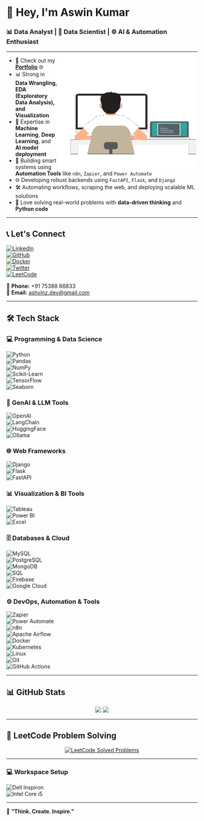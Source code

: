 # 👋 Hey, I'm **Aswin Kumar**  

### 📊 **Data Analyst** | 🤖 **Data Scientist** | ⚙️ **AI & Automation Enthusiast**  

---

<img align="right" width="370" height="290" src="./assets/developer-640px.gif">  

- 🔭 Check out my **[Portfolio](https://ashvinz.github.io/PortFolio_New/)** 🌐  
- 📊 Strong in **Data Wrangling, EDA (Exploratory Data Analysis), and Visualization**  
- 🤖 Expertise in **Machine Learning**, **Deep Learning**, and **AI model deployment**  
- 🔁 Building smart systems using **Automation Tools** like `n8n`, `Zapier`, and `Power Automate`  
- 🌐 Developing robust backends using `FastAPI`, `Flask`, and `Django`  
- 🛠️ Automating workflows, scraping the web, and deploying scalable ML solutions  
- 💬 Love solving real-world problems with **data-driven thinking** and **Python code**  

---

## 📞 Let's Connect

[![LinkedIn](https://img.shields.io/badge/-LinkedIn-0077B5?style=for-the-badge&logo=linkedin&logoColor=white)](https://www.linkedin.com/in/Ashvinz/)  
[![GitHub](https://img.shields.io/badge/-GitHub-181717?style=for-the-badge&logo=github&logoColor=white)](https://github.com/Ashvinz)  
[![Docker](https://img.shields.io/badge/-Docker-2496ED?style=for-the-badge&logo=docker&logoColor=white)](https://hub.docker.com/u/ashvinz)  
[![Twitter](https://img.shields.io/badge/-Twitter-1DA1F2?style=for-the-badge&logo=twitter&logoColor=white)](https://x.com/aswinkumar_003)  
[![LeetCode](https://img.shields.io/badge/-LeetCode-FFA116?style=for-the-badge&logo=LeetCode&logoColor=white)](https://leetcode.com/u/ashvinz/)

📱 **Phone:** +91 75388 86833  
📧 **Email:** [ashvinz.dev@gmail.com](mailto:ashvinz.dev@gmail.com)

---

## 🛠️ **Tech Stack**  

### 💻 **Programming & Data Science**  
![Python](https://img.shields.io/badge/-Python-3776AB?style=for-the-badge&logo=python&logoColor=white)  
![Pandas](https://img.shields.io/badge/-Pandas-150458?style=for-the-badge&logo=pandas&logoColor=white)  
![NumPy](https://img.shields.io/badge/-NumPy-013243?style=for-the-badge&logo=numpy&logoColor=white)  
![Scikit-Learn](https://img.shields.io/badge/-Scikit_Learn-F7931E?style=for-the-badge&logo=scikit-learn&logoColor=white)  
![TensorFlow](https://img.shields.io/badge/-TensorFlow-FF6F00?style=for-the-badge&logo=tensorflow&logoColor=white)  
![Seaborn](https://img.shields.io/badge/-Seaborn-3776AB?style=for-the-badge&logo=seaborn&logoColor=white)  

### 🤖 **GenAI & LLM Tools**  
![OpenAI](https://img.shields.io/badge/OpenAI-412991?style=for-the-badge&logo=openai&logoColor=white)  
![LangChain](https://img.shields.io/badge/LangChain-00A67E?style=for-the-badge&logo=langchain&logoColor=white)  
![HuggingFace](https://img.shields.io/badge/HuggingFace-FCC624?style=for-the-badge&logo=huggingface&logoColor=black)  
![Ollama](https://img.shields.io/badge/Ollama-2C2C2C?style=for-the-badge&logoColor=white)  

### 🌐 **Web Frameworks**  
![Django](https://img.shields.io/badge/-Django-092E20?style=for-the-badge&logo=django&logoColor=white)  
![Flask](https://img.shields.io/badge/-Flask-000000?style=for-the-badge&logo=flask&logoColor=white)  
![FastAPI](https://img.shields.io/badge/-FastAPI-009688?style=for-the-badge&logo=fastapi&logoColor=white)  

### 📊 **Visualization & BI Tools**  
![Tableau](https://img.shields.io/badge/-Tableau-E97627?style=for-the-badge&logo=tableau&logoColor=white)  
![Power BI](https://img.shields.io/badge/-Power%20BI-F2C811?style=for-the-badge&logo=powerbi&logoColor=black)  
![Excel](https://img.shields.io/badge/-Excel-217346?style=for-the-badge&logo=microsoft-excel&logoColor=white)  

### 🗄️ **Databases & Cloud**  
![MySQL](https://img.shields.io/badge/-MySQL-4479A1?style=for-the-badge&logo=mysql&logoColor=white)  
![PostgreSQL](https://img.shields.io/badge/-PostgreSQL-336791?style=for-the-badge&logo=postgresql&logoColor=white)  
![MongoDB](https://img.shields.io/badge/-MongoDB-47A248?style=for-the-badge&logo=mongodb&logoColor=white)  
![SQL](https://img.shields.io/badge/-SQL-CC2927?style=for-the-badge&logo=databricks&logoColor=white)  
![Firebase](https://img.shields.io/badge/-Firebase-FFCA28?style=for-the-badge&logo=firebase&logoColor=black)  
![Google Cloud](https://img.shields.io/badge/-Google%20Cloud-4285F4?style=for-the-badge&logo=google-cloud&logoColor=white)  

### ⚙️ **DevOps, Automation & Tools**  
![Zapier](https://img.shields.io/badge/-Zapier-FF4A00?style=for-the-badge&logo=zapier&logoColor=white)  
![Power Automate](https://img.shields.io/badge/-Power%20Automate-0066FF?style=for-the-badge&logo=microsoftpowerautomate&logoColor=white)  
![n8n](https://img.shields.io/badge/-n8n-ff6d00?style=for-the-badge&logo=n8n&logoColor=white)  
![Apache Airflow](https://img.shields.io/badge/-Apache%20Airflow-017CEE?style=for-the-badge&logo=apache-airflow&logoColor=white)  
![Docker](https://img.shields.io/badge/-Docker-2496ED?style=for-the-badge&logo=docker&logoColor=white)  
![Kubernetes](https://img.shields.io/badge/-Kubernetes-326CE5?style=for-the-badge&logo=kubernetes&logoColor=white)  
![Linux](https://img.shields.io/badge/-Linux-FCC624?style=for-the-badge&logo=linux&logoColor=black)  
![Git](https://img.shields.io/badge/-Git-F05032?style=for-the-badge&logo=git&logoColor=white)  
![GitHub Actions](https://img.shields.io/badge/-GitHub_Actions-2088FF?style=for-the-badge&logo=github-actions&logoColor=white)  

---

## 📊 **GitHub Stats**  

<p align="center">
  <img src="https://github-readme-stats.vercel.app/api?username=ashvinz&show_icons=true&theme=radical" height="150px" />
  <img src="https://github-readme-streak-stats.herokuapp.com/?user=ashvinz&theme=radical" height="150px" />
</p>

---

## 🧠 LeetCode Problem Solving

<p align="center">
  <a href="https://leetcode.com/u/ashvinz/">
    <img src="https://leetcard.jacoblin.cool/ashvinz?theme=light&font=Ubuntu&ext=solved" alt="LeetCode Solved Problems" />
  </a>
</p>

---

### 💻 **Workspace Setup**  
![Dell Inspiron](https://img.shields.io/badge/Dell-Inspiron_5-0076D6?style=for-the-badge&logo=dell&logoColor=white)  
![Intel Core i5](https://img.shields.io/badge/Intel-Core_i5-0071C5?style=for-the-badge&logo=intel&logoColor=white)  

---

🚀 **"Think. Create. Inspire."**
